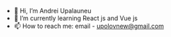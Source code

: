 - 👋 Hi, I’m Andrei Upalauneu
- 🌱 I’m currently learning React js and Vue js
- 📫 How to reach me: email - upolovnew@gmail.com

<!---
Anderboi/Anderboi is a ✨ special ✨ repository because its `README.md` (this file) appears on your GitHub profile.
You can click the Preview link to take a look at your changes.
--->
